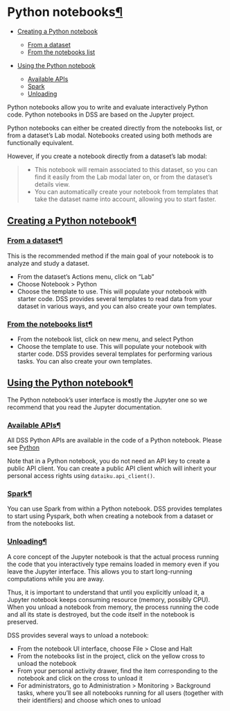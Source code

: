 Python notebooks[¶](#python-notebooks "Permalink to this heading")
==================================================================



* [Creating a Python notebook](#creating-a-python-notebook)


	+ [From a dataset](#from-a-dataset)
	+ [From the notebooks list](#from-the-notebooks-list)
* [Using the Python notebook](#using-the-python-notebook)


	+ [Available APIs](#available-apis)
	+ [Spark](#spark)
	+ [Unloading](#unloading)



Python notebooks allow you to write and evaluate interactively Python code. Python notebooks in DSS are based on the Jupyter project.


Python notebooks can either be created directly from the notebooks list, or from a dataset’s Lab modal. Notebooks created using both methods are functionally equivalent.


However, if you create a notebook directly from a dataset’s lab modal:



> * This notebook will remain associated to this dataset, so you can find it easily from the Lab modal later on, or from the dataset’s details view.
> * You can automatically create your notebook from templates that take the dataset name into account, allowing you to start faster.



[Creating a Python notebook](#id2)[¶](#creating-a-python-notebook "Permalink to this heading")
----------------------------------------------------------------------------------------------



### [From a dataset](#id3)[¶](#from-a-dataset "Permalink to this heading")


This is the recommended method if the main goal of your notebook is to analyze and study a dataset.


* From the dataset’s Actions menu, click on “Lab”
* Choose Notebook \> Python
* Choose the template to use. This will populate your notebook with starter code. DSS provides several templates to read data from your dataset in various ways, and you can also create your own templates.




### [From the notebooks list](#id4)[¶](#from-the-notebooks-list "Permalink to this heading")


* From the notebook list, click on new menu, and select Python
* Choose the template to use. This will populate your notebook with starter code. DSS provides several templates for performing various tasks. You can also create your own templates.





[Using the Python notebook](#id5)[¶](#using-the-python-notebook "Permalink to this heading")
--------------------------------------------------------------------------------------------


The Python notebook’s user interface is mostly the Jupyter one so we recommend that you read the Jupyter documentation.



### [Available APIs](#id6)[¶](#available-apis "Permalink to this heading")


All DSS Python APIs are available in the code of a Python notebook. Please see [Python](https://developer.dataiku.com/latest/api-reference/python/index.html "(in Developer Guide)")


Note that in a Python notebook, you do not need an API key to create a public API client. You can create a public API client which will inherit your personal access rights using `dataiku.api_client()`.




### [Spark](#id7)[¶](#spark "Permalink to this heading")


You can use Spark from within a Python notebook. DSS provides templates to start using Pyspark, both when creating a notebook from a dataset or from the notebooks list.




### [Unloading](#id8)[¶](#unloading "Permalink to this heading")


A core concept of the Jupyter notebook is that the actual process running the code that you interactively type remains loaded in memory even if you leave the Jupyter interface. This allows you to start long\-running computations while you are away.


Thus, it is important to understand that until you explicitly unload it, a Jupyter notebook keeps consuming resource (memory, possibly CPU). When you unload a notebook from memory, the process running the code and all its state is destroyed, but the code itself in the notebook is preserved.


DSS provides several ways to unload a notebook:


* From the notebook UI interface, choose File \> Close and Halt
* From the notebooks list in the project, click on the yellow cross to unload the notebook
* From your personal activity drawer, find the item corresponding to the notebook and click on the cross to unload it
* For administrators, go to Administration \> Monitoring \> Background tasks, where you’ll see all notebooks running for all users (together with their identifiers) and choose which ones to unload